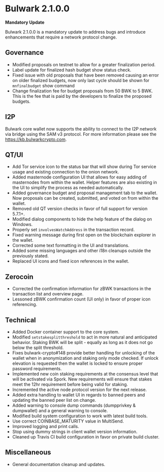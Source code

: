 # Bulwark 2.1.0.0

__Mandatory Update__

Bulwark 2.1.0.0 is a mandatory update to address bugs and introduce enhancements that require a network protocol change.

## Governance
- Modified proposals on testnet to allow for a greater finalization period. 
- Label update for finalized hash budget show status check.
- Fixed issue with old proposals that have been removed causing an error on older finalized budgets, now only last cycle should be shown for `mnfinalbudget` show command
- Change finalization fee for budget proposals from 50 BWK to 5 BWK.  This is the fee that is paid by the developers to finalize the proposed budgets. 

## I2P
Bulwark core wallet now supports the ability to connect to the I2P network via bridge using the SAM v3 protocol.  For more information please see the https://kb.bulwarkcrypto.com.

## QT/UI
- Add Tor service icon to the status bar that will show during Tor service usage and existing connection to the onion network.
- Added masternode configuration UI that allows for easy adding of masternodes from within the wallet.  Helper features are also existing in the UI to simplify the process as needed automatically.
- Added governance budget and proposal management tab to the wallet.  Now proposals can be created, submitted, and voted on from within the wallet.
- Removed old QT version checks in favor of full support for version 5.7.1+.
- Modified dialog components to hide the help feature of the dialog on Windows.
- Properly set `involvesWatchAddress` in the transaction record. 
- Fixed warning message during first open on the blockchain explorer in the wallet. 
- Corrected some text formatting in the UI and translations.
- Added some missing languages and other i18n cleanups outside the previously stated.
- Replaced UI icons and fixed icon references in the wallet.

## Zerocoin
- Corrected the confirmation information for zBWK transactions in the transaction list and overview page.
- Lessoned zBWK confirmation count (UI only) in favor of proper icon referencing. 


## Technical
- Added Docker container support to the core system.
- Modified `setstakesplitthreshold` to act in more natural and anticipated behavior.  Staking BWK will be split - equally as long as it does not go below the split threshold.  
- Fixes bulwark-crypto#148 provide better handling for unlocking of the wallet when in anonymization and staking only mode checked.  If unlock elevation is requested then the wallet is locked to ensure proper password requirements.
- Implemented new coin staking requirements at the consensus level that will be activated via Spork.  New requirements will ensure that stakes meet the 12hr requirement before being valid for staking.
- Incremented the active node protocol version for the next release.
- Added extra handling to wallet UI in regards to banned peers and updating the banned peer list on change.
- Added warning to console dump commands (dumpprivkey & dumpwallet) and a general warning to console.
- Modified build system configuration to work with latest build tools.
- Use correct COINBASE_MATURITY value in MultiSend.
- Improved logging and print calls.
- Stop using dummy strings in client wallet version information.
- Cleaned up Travis CI build configuration in favor on private build cluster. 

## Miscellaneous
- General documentation cleanup and updates.
